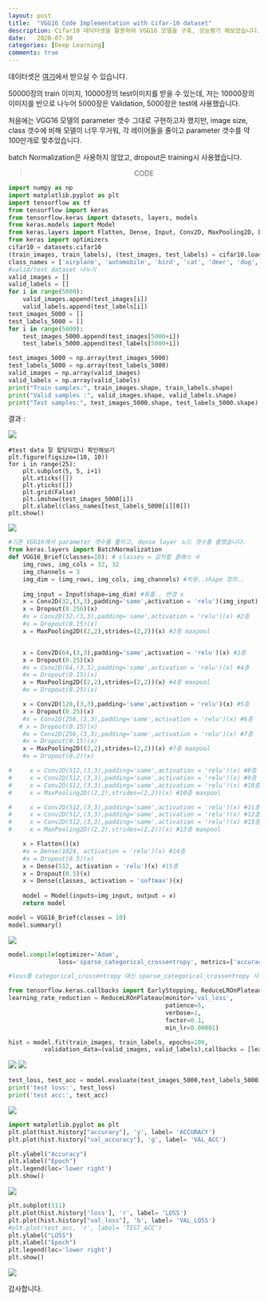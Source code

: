 ```yaml
---
layout: post
title:  "VGG16 Code Implementation with Cifar-10 dataset"
description: Cifar10 데이터셋을 활용하여 VGG16 모델을 구축, 성능평가 해보았습니다.
date:   2020-07-30
categories: [Deep Learning]
comments: true
---
```


데이터셋은 [여기](https://www.cs.toronto.edu/~kriz/cifar.html)에서 받으실 수 있습니다.

50000장의 train 이미지, 10000장의 test이미지를 받을 수 있는데, 저는 10000장의 이미지를 반으로 나누어 5000장은 Validation, 5000장은 test에 사용했습니다.

처음에는 VGG16 모델의 parameter 갯수 그대로 구현하고자 했지만, image size, class 갯수에 비해 모델이 너무 무거워, 각 레이어들을 줄이고 parameter 갯수를 약100만개로 맞추었습니다.

batch Normalization은 사용하지 않았고, dropout은 training시 사용했습니다. 


<blockquote align="center"> CODE </blockquote>

```python
import numpy as np
import matplotlib.pyplot as plt
import tensorflow as tf
from tensorflow import keras
from tensorflow.keras import datasets, layers, models
from keras.models import Model
from keras.layers import Flatten, Dense, Input, Conv2D, MaxPooling2D, Dropout
from keras import optimizers
cifar10 = datasets.cifar10 
(train_images, train_labels), (test_images, test_labels) = cifar10.load_data()
class_names = ['airplane', 'automobile', 'bird', 'cat', 'deer', 'dog','frog', 'horse', 'ship', 'truck']
#valid/test dataset 나누기
valid_images = []
valid_labels = []
for i in range(5000):
    valid_images.append(test_images[i])
    valid_labels.append(test_labels[i])
test_images_5000 = []
test_labels_5000 = []
for i in range(5000):
    test_images_5000.append(test_images[5000+i])
    test_labels_5000.append(test_labels[5000+i])

test_images_5000 = np.array(test_images_5000)
test_labels_5000 = np.array(test_labels_5000)
valid_images = np.array(valid_images)
valid_labels = np.array(valid_labels)
print("Train samples:", train_images.shape, train_labels.shape)
print("Valid samples :", valid_images.shape, valid_labels.shape)
print("Test samples:", test_images_5000.shape, test_labels_5000.shape)
```
결과 : 

![](/assets/img/Deep_learning/0731_VGG/22.PNG)

    #test data 잘 할당되었나 확인해보기
    plt.figure(figsize=(10, 10))
    for i in range(25):
        plt.subplot(5, 5, i+1)
        plt.xticks([])
        plt.yticks([])
        plt.grid(False)
        plt.imshow(test_images_5000[i])
        plt.xlabel(class_names[test_labels_5000[i][0]])
    plt.show()


![](/assets/img/Deep_learning/0731_VGG/23.PNG)


```python
#기존 VGG16에서 parameter 갯수를 줄이고, dense layer 노드 갯수를 줄였습니다.
from keras.layers import BatchNormalization
def VGG16_Brief(classes=10): # classes = 감지할 클래스 수
    img_rows, img_cols = 32, 32
    img_channels = 3    
    img_dim = (img_rows, img_cols, img_channels) #차원..shape 정의..
    
    img_input = Input(shape=img_dim) #튜플.. 변경 x
    x = Conv2D(32,(3,3),padding='same',activation = 'relu')(img_input) #1층
    x = Dropout(0.256)(x)
    #x = Conv2D(32,(3,3),padding='same',activation = 'relu')(x) #2층
    #x = Dropout(0.15)(x)
    x = MaxPooling2D((2,2),strides=(2,2))(x) #2층 maxpool


    x = Conv2D(64,(3,3),padding='same',activation = 'relu')(x) #3층
    x = Dropout(0.25)(x)
    #x = Conv2D(64,(3,3),padding='same',activation = 'relu')(x) #4층
    #x = Dropout(0.15)(x)
    x = MaxPooling2D((2,2),strides=(2,2))(x) #4층 maxpool
    #x = Dropout(0.25)(x)

    x = Conv2D(128,(3,3),padding='same',activation = 'relu')(x) #5층
    x = Dropout(0.25)(x)
    #x = Conv2D(256,(3,3),padding='same',activation = 'relu')(x) #6층
   # x = Dropout(0.15)(x)
    #x = Conv2D(256,(3,3),padding='same',activation = 'relu')(x) #7층
    #x = Dropout(0.15)(x)
    x = MaxPooling2D((2,2),strides=(2,2))(x) #7층 maxpool
    #x = Dropout(0.2)(x)

#     x = Conv2D(512,(3,3),padding='same',activation = 'relu')(x) #8층
#     x = Conv2D(512,(3,3),padding='same',activation = 'relu')(x) #9층
#     x = Conv2D(512,(3,3),padding='same',activation = 'relu')(x) #10층
#     x = MaxPooling2D((2,2),strides=(2,2))(x) #10층 maxpool

#     x = Conv2D(512,(3,3),padding='same',activation = 'relu')(x) #11층
#     x = Conv2D(512,(3,3),padding='same',activation = 'relu')(x) #12층
#     x = Conv2D(512,(3,3),padding='same',activation = 'relu')(x) #13층
#     x = MaxPooling2D((2,2),strides=(2,2))(x) #13층 maxpool

    x = Flatten()(x)
    #x = Dense(1024, activation = 'relu')(x) #14층
    #x = Dropout(0.5)(x)
    x = Dense(512, activation = 'relu')(x) #15층
    x = Dropout(0.5)(x)
    x = Dense(classes, activation = 'softmax')(x)
    
    model = Model(inputs=img_input, output = x)
    return model

model = VGG16_Brief(classes = 10)
model.summary()
```
![](/assets/img/Deep_learning/0731_VGG/24.PNG)


```python
model.compile(optimizer='Adam', 
              loss='sparse_categorical_crossentropy', metrics=['accuracy'])

#loss를 categorical_crossentropy 대신 sparse_categorical_crossentropy 사용

from tensorflow.keras.callbacks import EarlyStopping, ReduceLROnPlateau
learning_rate_reduction = ReduceLROnPlateau(monitor='val_loss', 
                                            patience=5, 
                                            verbose=1, 
                                            factor=0.1, 
                                            min_lr=0.00001)

hist = model.fit(train_images, train_labels, epochs=100,
          validation_data=(valid_images, valid_labels),callbacks = [learning_rate_reduction],batch_size=256)
```


![](/assets/img/Deep_learning/0731_VGG/25.PNG)
![](/assets/img/Deep_learning/0731_VGG/26.PNG)

```python
test_loss, test_acc = model.evaluate(test_images_5000,test_labels_5000)
print('test loss:', test_loss)
print('test acc:', test_acc)
```
![](/assets/img/Deep_learning/0731_VGG/27.PNG)

```python
import matplotlib.pyplot as plt
plt.plot(hist.history["accuracy"], 'y', label= 'ACCURACY')
plt.plot(hist.history["val_accuracy"], 'g', label= 'VAL_ACC')

plt.ylabel("Accuracy")
plt.xlabel("Epoch")
plt.legend(loc='lower right')
plt.show()
```
![](/assets/img/Deep_learning/0731_VGG/28.PNG)

```python
plt.subplot(111)
plt.plot(hist.history['loss'], 'r', label= 'LOSS')
plt.plot(hist.history["val_loss"], 'b', label= 'VAL_LOSS')
#plt.plot(test_acc, 'r', label= 'TEST_ACC')
plt.ylabel("LOSS")
plt.xlabel("Epoch")
plt.legend(loc='lower right')
plt.show()
```

![](/assets/img/Deep_learning/0731_VGG/29.PNG)

감사합니다.

